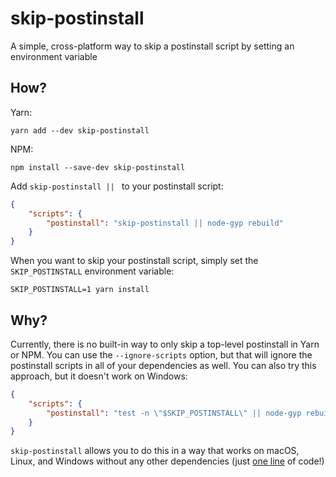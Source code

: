 # skip-postinstall

A simple, cross-platform way to skip a postinstall script by setting an environment variable

## How?

Yarn:

```shell
yarn add --dev skip-postinstall
```

NPM:

```shell
npm install --save-dev skip-postinstall
```

Add `skip-postinstall || ` to your postinstall script:

```json
{
    "scripts": {
        "postinstall": "skip-postinstall || node-gyp rebuild"
    }
}
```

When you want to skip your postinstall script, simply set the `SKIP_POSTINSTALL` environment variable:

```shell
SKIP_POSTINSTALL=1 yarn install
```

## Why?

Currently, there is no built-in way to only skip a top-level postinstall in Yarn or NPM. You can use the `--ignore-scripts` option, but that will ignore the postinstall scripts in all of your dependencies as well. You can also try this approach, but it doesn't work on Windows:

```json
{
    "scripts": {
        "postinstall": "test -n \"$SKIP_POSTINSTALL\" || node-gyp rebuild"
    }
}
```

`skip-postinstall` allows you to do this in a way that works on macOS, Linux, and Windows without any other dependencies (just [one line](https://github.com/rajivshah3/skip-postinstall/blob/main/index.js#L3) of code!)
